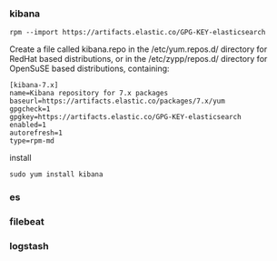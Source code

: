 ### kibana

`rpm --import https://artifacts.elastic.co/GPG-KEY-elasticsearch`

Create a file called kibana.repo in the /etc/yum.repos.d/ directory for RedHat based distributions, or in the /etc/zypp/repos.d/ directory for OpenSuSE based distributions, containing:

```
[kibana-7.x]
name=Kibana repository for 7.x packages
baseurl=https://artifacts.elastic.co/packages/7.x/yum
gpgcheck=1
gpgkey=https://artifacts.elastic.co/GPG-KEY-elasticsearch
enabled=1
autorefresh=1
type=rpm-md
```
install
```shell script
sudo yum install kibana
```
### es



### filebeat



### logstash
